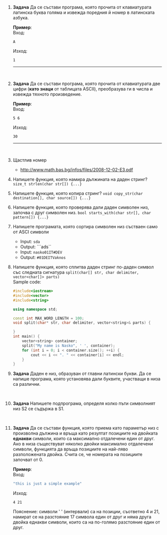 1. **Задача** Да се състави програма, която прочита от клавиатурата латинска буква голяма и извежда поредния й номер в латинската азбука.

	**Пример**:<br>
	Вход:
    ```text
	A
	```
	Изход:
	```text
	1
	```
	---

<br>

2. **Задача** Да се състави програма, която прочита от клавиатурата две цифри (**като знаци** от таблицата ASCII), преобразува ги в числа и извежда тяхното произведение.

	**Пример**:<br>
	Вход:
    ```text
	5 6
	```
	Изход:
	```text
	30
	```
	---

<br>

3. Щастлив номер
    - http://www.math.bas.bg/infos/files/2008-12-02-E3.pdf 

4. Напишете функция, която намира дължината на даден стринг?
```size_t strlen(char str[]) {...}```
5. Напишете функция, която копира стринг?
```void copy_str(char destination[], char source[]) {...}```
6. Напишете функция, която проверява дали даден символен низ, започва с друг символен низ.
```bool starts_with(char str[], char pattern[]) {...}```
7. Напишете програмата, която сортира символен низ състваен само от ASCI символи
    - Input: ```sda```
    - Output: ```ads``
    - Input: ```nasko01IT#DEV```
    - Output: ```#01DEITVaknos```
8. Напишете функция, която сплитва даден стринг по-даден символ със следната сигнатура
    ```split(char[] str, char delimiter, vector<char[]> parts)```
    <br>
    Sample code: 
    ```c++
    #include<iostream>
    #include<vector>
    #include<string>

    using namespace std;

    const int MAX_WORD_LENGTH = 100;
    void split(char* str, char delimiter, vector<string>& parts) {

    }
    int main() {
        vector<string> container;
        split("My name is Nasko", ' ', container);
        for (int i = 0; i < container.size(); ++i) {
            cout << i << ". " << container[i] << endl;
        }
    }
    ```

9. **Задача** Даден е низ, образуван от главни латински букви. Да се напише програма, която установява дали буквите, участващи в низа са различни.
<br>

10. **Задача** Напишете подпрограма, определя колко пъти символният низ S2 се съдържа в S1.
<br>

11. **Задача** Да се състави функция, която приема като параметър низ с произволна дължина и връща като резултат позициите на двойката **еднакви** символи, които са максимално отдалечени един от друг. Ако в низа съществуват няколко двойки максимално отдалечени символи, функцията да връща позициите на най-ляво разположената двойка. Счита се, че номерата на позициите започват от 0.

	**Пример**:<br>
	Вход:
	```cpp
	"this is just a simple example"
	```
	Изход:
	```text
	4 21
	```
	Пояснение: символи ' ' (интервали) са на позиции, съответно 4 и 21, намират се на разстояние 17 символа един от друг и няма друга двойка еднакви символи, които са на по-голямо разстояние един от друг.
<br>